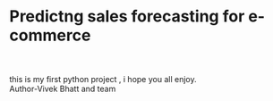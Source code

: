 # Predictng sales forecasting for e-commerce
<br><br>
this is my first python project , i hope you all enjoy.<br>
Author-Vivek Bhatt and team 